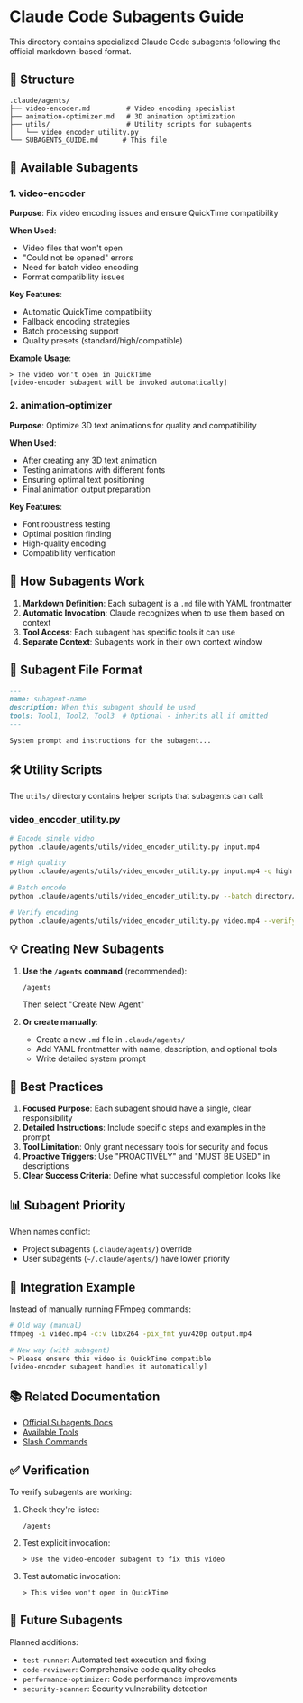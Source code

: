 # Claude Code Subagents Guide

This directory contains specialized Claude Code subagents following the official markdown-based format.

## 📁 Structure

```
.claude/agents/
├── video-encoder.md         # Video encoding specialist
├── animation-optimizer.md   # 3D animation optimization
├── utils/                   # Utility scripts for subagents
│   └── video_encoder_utility.py
└── SUBAGENTS_GUIDE.md      # This file
```

## 🤖 Available Subagents

### 1. video-encoder
**Purpose**: Fix video encoding issues and ensure QuickTime compatibility

**When Used**:
- Video files that won't open
- "Could not be opened" errors
- Need for batch video encoding
- Format compatibility issues

**Key Features**:
- Automatic QuickTime compatibility
- Fallback encoding strategies
- Batch processing support
- Quality presets (standard/high/compatible)

**Example Usage**:
```
> The video won't open in QuickTime
[video-encoder subagent will be invoked automatically]
```

### 2. animation-optimizer
**Purpose**: Optimize 3D text animations for quality and compatibility

**When Used**:
- After creating any 3D text animation
- Testing animations with different fonts
- Ensuring optimal text positioning
- Final animation output preparation

**Key Features**:
- Font robustness testing
- Optimal position finding
- High-quality encoding
- Compatibility verification

## 🚀 How Subagents Work

1. **Markdown Definition**: Each subagent is a `.md` file with YAML frontmatter
2. **Automatic Invocation**: Claude recognizes when to use them based on context
3. **Tool Access**: Each subagent has specific tools it can use
4. **Separate Context**: Subagents work in their own context window

## 📝 Subagent File Format

```markdown
---
name: subagent-name
description: When this subagent should be used
tools: Tool1, Tool2, Tool3  # Optional - inherits all if omitted
---

System prompt and instructions for the subagent...
```

## 🛠️ Utility Scripts

The `utils/` directory contains helper scripts that subagents can call:

### video_encoder_utility.py
```bash
# Encode single video
python .claude/agents/utils/video_encoder_utility.py input.mp4

# High quality
python .claude/agents/utils/video_encoder_utility.py input.mp4 -q high

# Batch encode
python .claude/agents/utils/video_encoder_utility.py --batch directory/

# Verify encoding
python .claude/agents/utils/video_encoder_utility.py video.mp4 --verify
```

## 💡 Creating New Subagents

1. **Use the `/agents` command** (recommended):
   ```
   /agents
   ```
   Then select "Create New Agent"

2. **Or create manually**:
   - Create a new `.md` file in `.claude/agents/`
   - Add YAML frontmatter with name, description, and optional tools
   - Write detailed system prompt

## 🎯 Best Practices

1. **Focused Purpose**: Each subagent should have a single, clear responsibility
2. **Detailed Instructions**: Include specific steps and examples in the prompt
3. **Tool Limitation**: Only grant necessary tools for security and focus
4. **Proactive Triggers**: Use "PROACTIVELY" and "MUST BE USED" in descriptions
5. **Clear Success Criteria**: Define what successful completion looks like

## 📊 Subagent Priority

When names conflict:
- Project subagents (`.claude/agents/`) override
- User subagents (`~/.claude/agents/`) have lower priority

## 🔄 Integration Example

Instead of manually running FFmpeg commands:
```bash
# Old way (manual)
ffmpeg -i video.mp4 -c:v libx264 -pix_fmt yuv420p output.mp4

# New way (with subagent)
> Please ensure this video is QuickTime compatible
[video-encoder subagent handles it automatically]
```

## 📚 Related Documentation

- [Official Subagents Docs](/ai-docs/claude-subagents.md)
- [Available Tools](https://docs.anthropic.com/en/docs/claude-code/settings#tools-available-to-claude)
- [Slash Commands](https://docs.anthropic.com/en/docs/claude-code/slash-commands)

## ✅ Verification

To verify subagents are working:

1. Check they're listed:
   ```
   /agents
   ```

2. Test explicit invocation:
   ```
   > Use the video-encoder subagent to fix this video
   ```

3. Test automatic invocation:
   ```
   > This video won't open in QuickTime
   ```

## 🚧 Future Subagents

Planned additions:
- `test-runner`: Automated test execution and fixing
- `code-reviewer`: Comprehensive code quality checks
- `performance-optimizer`: Code performance improvements
- `security-scanner`: Security vulnerability detection
